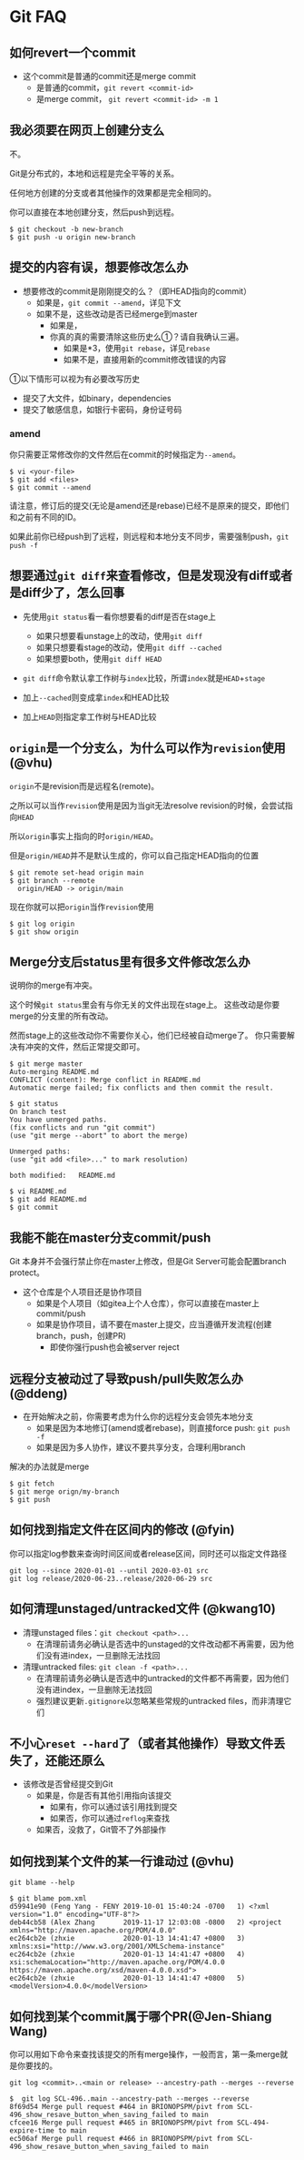 # Git FAQ

## 如何revert一个commit

- 这个commit是普通的commit还是merge commit
    - 是普通的commit，`git revert <commit-id>`
    - 是merge commit， `git revert <commit-id> -m 1`

## 我必须要在网页上创建分支么

不。

Git是分布式的，本地和远程是完全平等的关系。

任何地方创建的分支或者其他操作的效果都是完全相同的。

你可以直接在本地创建分支，然后push到远程。

```
$ git checkout -b new-branch
$ git push -u origin new-branch
```

## 提交的内容有误，想要修改怎么办

- 想要修改的commit是刚刚提交的么？（即HEAD指向的commit）
    - 如果是，`git commit --amend`，详见下文
    - 如果不是，这些改动是否已经merge到master
        - 如果是，
        - 你真的真的需要清除这些历史么①？请自我确认三遍。
            - 如果是*3，使用`git rebase`，详见`rebase`
            - 如果不是，直接用新的commit修改错误的内容

①以下情形可以视为有必要改写历史

- 提交了大文件，如binary，dependencies
- 提交了敏感信息，如银行卡密码，身份证号码

### amend

你只需要正常修改你的文件然后在commit的时候指定为`--amend`。

```
$ vi <your-file>
$ git add <files>
$ git commit --amend
```

请注意，修订后的提交(无论是amend还是rebase)已经不是原来的提交，即他们和之前有不同的ID。

如果此前你已经push到了远程，则远程和本地分支不同步，需要强制push，`git push -f`

## 想要通过`git diff`来查看修改，但是发现没有diff或者是diff少了，怎么回事

- 先使用`git status`看一看你想要看的diff是否在stage上
    - 如果只想要看unstage上的改动，使用`git diff`
    - 如果只想要看stage的改动，使用`git diff --cached`
    - 如果想要both，使用`git diff HEAD`

- `git diff`命令默认拿工作树与`index`比较，所谓`index`就是`HEAD`+`stage`
- 加上`--cached`则变成拿`index`和HEAD比较
- 加上`HEAD`则指定拿工作树与HEAD比较

## `origin`是一个分支么，为什么可以作为`revision`使用(@vhu)

`origin`不是revision而是远程名(remote)。

之所以可以当作`revision`使用是因为当git无法resolve revision的时候，会尝试指向`HEAD`

所以`origin`事实上指向的时`origin/HEAD`。

但是`origin/HEAD`并不是默认生成的，你可以自己指定HEAD指向的位置

```
$ git remote set-head origin main
$ git branch --remote
  origin/HEAD -> origin/main
```

现在你就可以把`origin`当作`revision`使用

```
$ git log origin
$ git show origin
```

## Merge分支后status里有很多文件修改怎么办

说明你的merge有冲突。

这个时候`git status`里会有与你无关的文件出现在stage上。
这些改动是你要merge的分支里的所有改动。

然而stage上的这些改动你不需要你关心，他们已经被自动merge了。
你只需要解决有冲突的文件，然后正常提交即可。

```
$ git merge master
Auto-merging README.md
CONFLICT (content): Merge conflict in README.md
Automatic merge failed; fix conflicts and then commit the result.

$ git status
On branch test
You have unmerged paths.
(fix conflicts and run "git commit")
(use "git merge --abort" to abort the merge)

Unmerged paths:
(use "git add <file>..." to mark resolution)

both modified:   README.md

$ vi README.md
$ git add README.md
$ git commit
```

## 我能不能在master分支commit/push

Git 本身并不会强行禁止你在master上修改，但是Git Server可能会配置branch protect。

- 这个仓库是个人项目还是协作项目
    - 如果是个人项目（如gitea上个人仓库），你可以直接在master上commit/push
    - 如果是协作项目，请不要在master上提交，应当遵循开发流程(创建branch，push，创建PR)
        - 即使你强行push也会被server reject

## 远程分支被动过了导致push/pull失败怎么办 (@ddeng)

- 在开始解决之前，你需要考虑为什么你的远程分支会领先本地分支
    - 如果是因为本地修订(amend或者rebase)，则直接force push: `git push -f`
    - 如果是因为多人协作，建议不要共享分支，合理利用branch

解决的办法就是merge

```
$ git fetch
$ git merge orign/my-branch
$ git push
```

## 如何找到指定文件在区间内的修改 (@fyin)

你可以指定log参数来查询时间区间或者release区间，同时还可以指定文件路径

```
git log --since 2020-01-01 --until 2020-03-01 src
git log release/2020-06-23..release/2020-06-29 src
```

## 如何清理unstaged/untracked文件 (@kwang10)

- 清理unstaged files：`git checkout <path>...`
    - 在清理前请务必确认是否选中的unstaged的文件改动都不再需要，因为他们没有进index，一旦删除无法找回
- 清理untracked files: `git clean -f <path>...`
    - 在清理前请务必确认是否选中的untracked的文件都不再需要，因为他们没有进index，一旦删除无法找回
    - 强烈建议更新`.gitignore`以忽略某些常规的untracked files，而非清理它们

## 不小心`reset --hard`了（或者其他操作）导致文件丢失了，还能还原么

- 该修改是否曾经提交到Git
    - 如果是，你是否有其他引用指向该提交
        - 如果有，你可以通过该引用找到提交
        - 如果否，你可以通过`reflog`来查找
    - 如果否，没救了，Git管不了外部操作
    
## 如何找到某个文件的某一行谁动过 (@vhu)

`git blame --help`

```
$ git blame pom.xml
d59941e90 (Feng Yang - FENY 2019-10-01 15:40:24 -0700   1) <?xml version="1.0" encoding="UTF-8"?>
deb44cb58 (Alex Zhang       2019-11-17 12:03:08 -0800   2) <project xmlns="http://maven.apache.org/POM/4.0.0"
ec264cb2e (zhxie            2020-01-13 14:41:47 +0800   3)          xmlns:xsi="http://www.w3.org/2001/XMLSchema-instance"
ec264cb2e (zhxie            2020-01-13 14:41:47 +0800   4)          xsi:schemaLocation="http://maven.apache.org/POM/4.0.0 https://maven.apache.org/xsd/maven-4.0.0.xsd">
ec264cb2e (zhxie            2020-01-13 14:41:47 +0800   5)     <modelVersion>4.0.0</modelVersion>
```

## 如何找到某个commit属于哪个PR(@Jen-Shiang Wang)

你可以用如下命令来查找该提交的所有merge操作，一般而言，第一条merge就是你要找的。

`git log <commit>..<main or release> --ancestry-path --merges --reverse`

```
$  git log SCL-496..main --ancestry-path --merges --reverse
8f69d54 Merge pull request #464 in BRIONOPSPM/pivt from SCL-496_show_resave_button_when_saving_failed to main
cfcee16 Merge pull request #465 in BRIONOPSPM/pivt from SCL-494-expire-time to main
ec506af Merge pull request #466 in BRIONOPSPM/pivt from SCL-496_show_resave_button_when_saving_failed to main
```